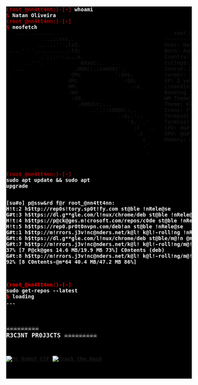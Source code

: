 <pre style="background-size: cover; z-index: 0; background-color:#000000; border: none;">
<span style="color: #FF0000">(root_@nn4tt4nn:)-[~] <strong style="color: #F4F4F4" >whoami</strong></span>
<span style="color: #FF0000">$ <strong style="color: #F4F4F4" >Natan Oliveira</strong></span>
<span style="color: #FF0000">(root_@nn4tt4nn:)-[~] <strong style="color: #F4F4F4" ></strong></span>
<span style="color: #FF0000">$ <strong style="color: #F4F4F4" >neofetch</strong></span>
<pre style="background-color:transparent; border: none; margin:0 auto; padding:0">
   ..............                                     root_@nn4tt4nn
            ..,;:ccc,.                             --------------------- 
          ......''';lxO.                           User: Natan Oliveira 
.....''''..........,:ld;                           Born: August, 1998 
           .';;;:::;,,.x,                          Country: Brasil 🇧🇷 
      ..'''.            0Xxoc:,.  ...              College: Faculdade Estácio de Sá 
  ....                ,ONkc;,;cokOdc',.            Course: Defesa Cibernética (Cyber ​​Defense)
 .                   OMo           ':ddo.          Career: Started in I.T. in 2022 
                    dMc               :OO;         XP: 2 years in web development experience 
                    0M.                 .:o.       Linkedin: <a href="https://www.linkedin.com/in/natan-oliveira-71023822b/" target="_blank">CL1CK H3R3</a> 😈
                    ;Wd                            Reading : Técnicas de Invasão (by: Bruno Fraga) 
                     ;XO,                          WM Theme: Kali-Dark 
                       ,d0Odlc;,..                 Theme: Kali-Dark [GTK2/3] 
                           ..',;:cdOOd::,.         Icons: Flat-Remix-Blue-Dark [GTK2/3] 
                                    .:d;.':;.      Terminal: qterminal 
                                       'd,  .'     Terminal Font: FiraCode 10 
                                         ;l   ..   CPU: @&# RYZ3N VII @ 3.900GHz 
                                          .o       GPU: @&# C0M3TL4K3-P *#%¨* [¨#@%$] 
                                            c      Memory: 0000MiB / 0000MiB 
                                            .'
                                             .                             
</pre>
<span style="color: #FF0000">(root_@nn4tt4nn:)-[~] <strong style="color: #F4F4F4" >sudo apt update && sudo apt upgrade</strong></span>
<span style="color: #FF0000; margin:0 auto; padding:0"><strong style="color: #F4F4F4; margin:0 auto; padding:0" >
<pre style="background-color:transparent; border: none; margin:0 auto; padding:0">
[su#o] p@ssw&rd f@r root_@nn4tt4nn:
H!t:2 h$ttp://rep0s!tory.sp0t!fy.com st@ble !nRele@se
G#t:3 h$ttps://dl.g**gle.com/l!nux/chrome/deb st@ble !nRele@se [1*25 B]
H!t:4 h$ttps://p@ck@ges.m!crosoft.com/repos/c0de st@ble !nRele@se
H!t:5 h$ttps://rep0.pr0t0nvpn.com/deb!an st@ble !nRele@se
G#t:1 h$ttp://m!rrors.j3v!nc@nders.net/k@l! k@l!-roll!ng !nRele@se [41.5 kB]
G#t:6 h$ttps://dl.g**gle.com/l!nux/chrome/deb st@ble/m@!n @m*64 P@ck@ges [1*85 B]
G#t:7 h$ttp://m!rrors.j3v!nc@nders.net/k@l! k@l!-roll!ng/m@!n @m*64 P@ck@ges [19.9 MB]
37% [7 P@ck@ges 14.6 MB/19.9 MB 73%] C0ntents (deb)
G#t:8 h$ttp://m!rrors.j3v!nc@nders.net/k@l! k@l!-roll!ng/m@!n @m*64 C0ntents (deb) [47.2 MB]
92% [8 C0ntents-@m*64 40.4 MB/47.2 MB 86%]
</pre>
<span style="color: #FF0000">(root_@nn4tt4nn:)-[~] <strong style="color: #F4F4F4">sudo get-repos --latest</strong></span>
<span style="color: #FF0000">$ <strong style="color: #F4F4F4">loading ... </strong> 
### ☠️☠️☠️☠️☠️☠️☠️☠️☠️ R3C3NT PR0J3CTS ☠️☠️☠️☠️☠️☠️☠️☠️☠️
[![Mr Robot CTF](https://github-readme-stats.vercel.app/api/pin/?username=NN4TT4NN&repo=mr_robot_ctf&theme=shadow_red)](https://github.com/NN4TT4NN/mr_robot_ctf) [![Crack the Hash](https://github-readme-stats.vercel.app/api/pin/?username=NN4TT4NN&repo=crack_the_hash&theme=shadow_red)](https://github.com/NN4TT4NN/crack_the_hash)

</span>
</pre>
                                                                           


